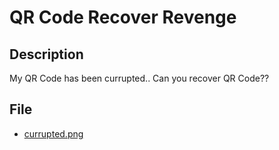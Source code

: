 # QR Code Recover Revenge

## Description
My QR Code has been currupted..
Can you recover QR Code??

## File
* [currupted.png](https://github.com/ajou-whois/2018-cyber-security-ctf/blob/master/challenges/QR%20Code%20Recover%20Revenge/currupted.png)
